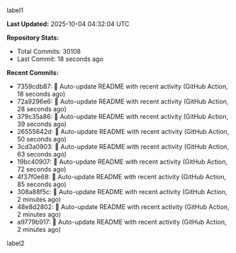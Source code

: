 
label1 
<!-- ACTIVITY_START -->
**Last Updated:** 2025-10-04 04:32:04 UTC

**Repository Stats:**
- Total Commits: 30108
- Last Commit: 18 seconds ago

**Recent Commits:**
- 7359cdb87: 🤖 Auto-update README with recent activity (GitHub Action, 18 seconds ago)
- 72a9296e6: 🤖 Auto-update README with recent activity (GitHub Action, 28 seconds ago)
- 379c35a86: 🤖 Auto-update README with recent activity (GitHub Action, 39 seconds ago)
- 26555642d: 🤖 Auto-update README with recent activity (GitHub Action, 50 seconds ago)
- 3cd3a0903: 🤖 Auto-update README with recent activity (GitHub Action, 63 seconds ago)
- 19bc40907: 🤖 Auto-update README with recent activity (GitHub Action, 72 seconds ago)
- 4f37f0e68: 🤖 Auto-update README with recent activity (GitHub Action, 85 seconds ago)
- 308a88f5c: 🤖 Auto-update README with recent activity (GitHub Action, 2 minutes ago)
- 48e8d2802: 🤖 Auto-update README with recent activity (GitHub Action, 2 minutes ago)
- a9779b917: 🤖 Auto-update README with recent activity (GitHub Action, 2 minutes ago)
<!-- ACTIVITY_END -->

label2
